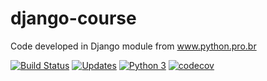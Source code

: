 # django-course
Code developed in Django module from www.python.pro.br

[![Build Status](https://travis-ci.org/alvesgabriel/django-course.svg?branch=master)](https://travis-ci.org/alvesgabriel/django-course)
[![Updates](https://pyup.io/repos/github/alvesgabriel/eleven/shield.svg)](https://pyup.io/repos/github/alvesgabriel/django-course/)
[![Python 3](https://pyup.io/repos/github/alvesgabriel/eleven/python-3-shield.svg)](https://pyup.io/repos/github/alvesgabriel/django-course/)
[![codecov](https://codecov.io/gh/alvesgabriel/libpythonpro/branch/master/graph/badge.svg)](https://codecov.io/gh/alvesgabriel/django-course)

